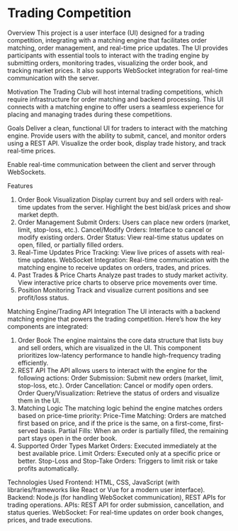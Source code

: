 # Trading Competition

Overview
This project is a user interface (UI) designed for a trading competition, integrating with a matching engine that facilitates order matching, order management, and real-time price updates. The UI provides participants with essential tools to interact with the trading engine by submitting orders, monitoring trades, visualizing the order book, and tracking market prices. It also supports WebSocket integration for real-time communication with the server.

Motivation
The Trading Club will host internal trading competitions, which require infrastructure for order matching and backend processing. This UI connects with a matching engine to offer users a seamless experience for placing and managing trades during these competitions.

Goals
Deliver a clean, functional UI for traders to interact with the matching engine.
Provide users with the ability to submit, cancel, and monitor orders using a REST API.
Visualize the order book, display trade history, and track real-time prices.

Enable real-time communication between the client and server through WebSockets.

Features
1. Order Book Visualization
Display current buy and sell orders with real-time updates from the server.
Highlight the best bid/ask prices and show market depth.
2. Order Management
Submit Orders: Users can place new orders (market, limit, stop-loss, etc.).
Cancel/Modify Orders: Interface to cancel or modify existing orders.
Order Status: View real-time status updates on open, filled, or partially filled orders.
3. Real-Time Updates
Price Tracking: View live prices of assets with real-time updates.
WebSocket Integration: Real-time communication with the matching engine to receive updates on orders, trades, and prices.
4. Past Trades & Price Charts
Analyze past trades to study market activity.
View interactive price charts to observe price movements over time.
5. Position Monitoring
Track and visualize current positions and see profit/loss status.

Matching Engine/Trading API Integration
The UI interacts with a backend matching engine that powers the trading competition. Here’s how the key components are integrated:

1. Order Book
The engine maintains the core data structure that lists buy and sell orders, which are visualized in the UI.
This component prioritizes low-latency performance to handle high-frequency trading efficiently.
2. REST API
The API allows users to interact with the engine for the following actions:
Order Submission: Submit new orders (market, limit, stop-loss, etc.).
Order Cancellation: Cancel or modify open orders.
Order Query/Visualization: Retrieve the status of orders and visualize them in the UI.
3. Matching Logic
The matching logic behind the engine matches orders based on price-time priority:
Price-Time Matching: Orders are matched first based on price, and if the price is the same, on a first-come, first-served basis.
Partial Fills: When an order is partially filled, the remaining part stays open in the order book.
4. Supported Order Types
Market Orders: Executed immediately at the best available price.
Limit Orders: Executed only at a specific price or better.
Stop-Loss and Stop-Take Orders: Triggers to limit risk or take profits automatically.

Technologies Used
Frontend: HTML, CSS, JavaScript (with libraries/frameworks like React or Vue for a modern user interface).
Backend: Node.js (for handling WebSocket communication), REST APIs for trading operations.
APIs: REST API for order submission, cancellation, and status queries.
WebSocket: For real-time updates on order book changes, prices, and trade executions.
 
